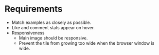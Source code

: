 # Requirements

* Match examples as closely as possible.
* Like and comment stats appear on hover.
* Responsiveness
    * Main image should be responsive.
    * Prevent the tile from growing too wide when the browser window is wide.